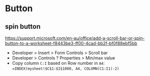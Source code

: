 # Button

## spin button
https://support.microsoft.com/en-au/office/add-a-scroll-bar-or-spin-button-to-a-worksheet-f8443be3-ff00-4cad-bb2f-bf0f88ebf5bb
- Developer > Insert > Form Controls > Scroll bar
- Developer > Controls ? Properties > Min/max value
- Copy column `C:I` based on Row number in `A4`: `=INDEX(mysheet!$C$1:$I$1000, A4, COLUMN(C1:I1)-2)`
